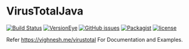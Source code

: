 # VirusTotalJava
[![Build Status](https://travis-ci.org/B-V-R/VirusTotalJava.svg?branch=master)](https://travis-ci.org/B-V-R/VirusTotalJava)
[![VersionEye](https://img.shields.io/versioneye/d/B-V-R/VirusTotalJava.svg?style=flat-square)]()
[![GitHub issues](https://img.shields.io/github/issues/B-V-R/VirusTotalJava.svg?style=flat-square)]()
[![Packagist](https://img.shields.io/packagist/dt/B-V-R/VirusTotalJava.svg?style=flat-square)]()
[![license](https://img.shields.io/github/license/B-V-R/VirusTotalJava.svg?style=flat-square)]()

Refer https://vighnesh.me/virustotal For Documentation and Examples.
